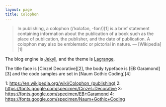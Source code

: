 ```yaml
---
layout: page
title: Colophon
---
```


> In publishing, a colophon (/ˈkɒləfən, -fɒn/)[1] is a brief statement
> containing information about the publication of a book such as the place of
> publication, the publisher, and the date of publication. A colophon may also be
> emblematic or pictorial in nature. — [Wikipedia][1]

The blog engine is [Jekyll](https://jekyllrb.com/), and the theme is
[Lagrange](https://lenpaul.github.io/Lagrange/).

The title face is [Cinzel Decorative][2], the body typeface is [EB Garamond][3]
and the code samples are set in [Naum Gothic Coding][4]

1: https://en.wikipedia.org/wiki/Colophon_(publishing)
2: https://fonts.google.com/specimen/Cinzel+Decorative
3: https://fonts.google.com/specimen/EB+Garamond
4: https://fonts.google.com/specimen/Naum+Gothic+Coding

